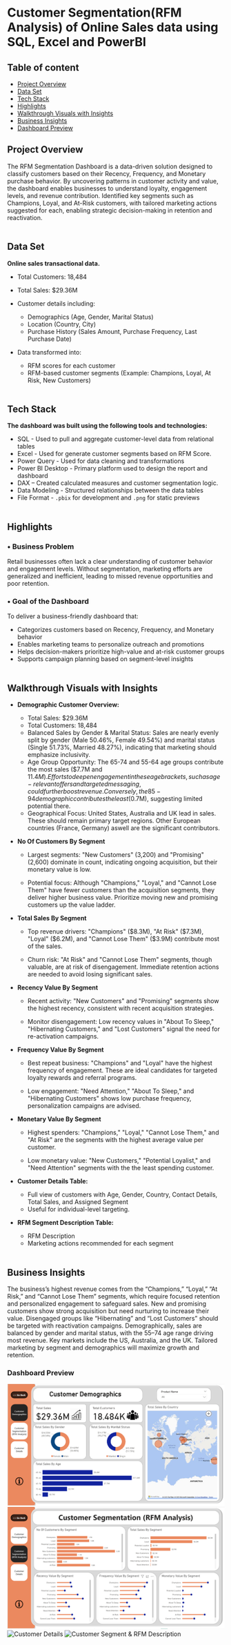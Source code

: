 # Customer Segmentation(RFM Analysis) of Online Sales data using SQL, Excel and PowerBI

## Table of content
- [Project Overview](#Project-Overview)
- [Data Set](#Data-Set)
- [Tech Stack](#Tech-Stack)
- [Highlights](#Highlights)
- [Walkthrough Visuals with Insights](#Walkthrough-Visuals-with-Insights)
- [Business Insights](#Business-Insights)
- [Dashboard Preview](#Dashboard-Preview)

## Project Overview
The RFM Segmentation Dashboard is a data-driven solution designed to classify customers based on their Recency, Frequency, and Monetary purchase behavior. By uncovering patterns in customer activity and value, the dashboard enables businesses to understand loyalty, engagement levels, and revenue contribution.  Identified key segments such as Champions, Loyal, and At-Risk customers, with tailored marketing actions suggested for each, enabling strategic decision-making in retention and reactivation. <br> <br>

## Data Set
**Online sales transactional data.**

- Total Customers: 18,484  
- Total Sales: $29.36M  

- Customer details including:
  - Demographics (Age, Gender, Marital Status)
  - Location (Country, City)
  - Purchase History (Sales Amount, Purchase Frequency, Last Purchase Date)

- Data transformed into:
  - RFM scores for each customer
  - RFM-based customer segments (Example: Champions, Loyal, At Risk, New Customers) <br> <br>

## Tech Stack
**The dashboard was built using the following tools and technologies:**

- SQL - Used to pull and aggregate customer-level data from relational tables
- Excel - Used for generate customer segments based on RFM Score.
- Power Query - Used for data cleaning and transformations  
- Power BI Desktop - Primary platform used to design the report and dashboard  
- DAX – Created calculated measures and customer segmentation logic.
- Data Modeling - Structured relationships between the data tables 
- File Format - `.pbix` for development and `.png` for static previews <br> <br>

## Highlights

### • Business Problem

Retail businesses often lack a clear understanding of customer behavior and engagement levels. Without segmentation, marketing efforts are generalized and inefficient, leading to missed revenue opportunities and poor retention.

### • Goal of the Dashboard

To deliver a business-friendly dashboard that:

- Categorizes customers based on Recency, Frequency, and Monetary behavior  
- Enables marketing teams to personalize outreach and promotions  
- Helps decision-makers prioritize high-value and at-risk customer groups  
- Supports campaign planning based on segment-level insights  <br> <br>

## Walkthrough Visuals with Insights

- **Demographic Customer Overview:**  
  - Total Sales: $29.36M  
  - Total Customers: 18,484  
  - Balanced Sales by Gender & Marital Status: Sales are nearly evenly split by gender (Male 50.46%, Female 49.54%) and marital status (Single 51.73%, Married 48.27%), indicating that marketing should emphasize inclusivity.
  - Age Group Opportunity: The 65-74 and 55-64 age groups contribute the most sales ($7.7M and $11.4M). Efforts to deepen engagement in these age brackets, such as age-relevant offers and targeted messaging, could further boost revenue. Conversely, the 85-94 demographic contributes the least ($0.7M), suggesting limited potential there.
  - Geographical Focus: United States, Australia and UK lead in sales. These should remain primary target regions. Other European countries (France, Germany) aswell are the significant contributors.  

- **No Of Customers By Segment**
  - Largest segments: "New Customers" (3,200) and "Promising" (2,600) dominate in count, indicating ongoing acquisition, but their monetary value is low.

  - Potential focus: Although "Champions," "Loyal," and "Cannot Lose Them" have fewer customers than the acquisition segments, they deliver higher business value. Prioritize moving new and promising customers up the value ladder.

- **Total Sales By Segment**
  - Top revenue drivers: "Champions" ($8.3M), "At Risk" ($7.3M), "Loyal" ($6.2M), and "Cannot Lose Them" ($3.9M) contribute most of the sales.

  - Churn risk: "At Risk" and "Cannot Lose Them" segments, though valuable, are at risk of disengagement. Immediate retention actions are needed to avoid losing significant sales.

- **Recency Value By Segment**
  - Recent activity: "New Customers" and "Promising" segments show the highest recency, consistent with recent acquisition strategies.

  - Monitor disengagement: Low recency values in "About To Sleep," "Hibernating Customers," and "Lost Customers" signal the need for re-activation campaigns.

- **Frequency Value By Segment**
  - Best repeat business: "Champions" and "Loyal" have the highest frequency of engagement. These are ideal candidates for targeted loyalty rewards and referral programs.

  - Low engagement: "Need Attention," "About To Sleep," and "Hibernating Customers" shows low purchase frequency, personalization campaigns are advised.

- **Monetary Value By Segment**
  - Highest spenders: "Champions," "Loyal," "Cannot Lose Them," and "At Risk" are the segments with the highest average value per customer.

  - Low monetary value: "New Customers," "Potential Loyalist," and "Need Attention" segments with the the least spending customer.

- **Customer Details Table:**  
  - Full view of customers with Age, Gender, Country, Contact Details, Total Sales, and Assigned Segment  
  - Useful for individual-level targeting.

- **RFM Segment Description Table:**
  - RFM Description
  - Marketing actions recommended for each segment <br> <br>

## Business Insights

The business’s highest revenue comes from the “Champions,” “Loyal,” “At Risk,” and “Cannot Lose Them” segments, which require focused retention and personalized engagement to safeguard sales. New and promising customers show strong acquisition but need nurturing to increase their value. Disengaged groups like “Hibernating” and “Lost Customers” should be targeted with reactivation campaigns. Demographically, sales are balanced by gender and marital status, with the 55–74 age range driving most revenue. Key markets include the US, Australia, and the UK. Tailored marketing by segment and demographics will maximize growth and retention.  

### Dashboard Preview
![Customer Demographics](https://github.com/the-suraj-as/RFM-Analysis-Customer-Segmentation-Online-Sales-SQL-Power-BI-Excel/blob/main/PNG-Customer%20Demographics.png)
![Customer Segmentation by RFM](https://github.com/the-suraj-as/RFM-Analysis-Customer-Segmentation-Online-Sales-SQL-Power-BI-Excel/blob/main/PNG-Customer%20Segmentation%20by%20RFM.png)
![Customer Details]()
![Customer Segment & RFM Description]()
